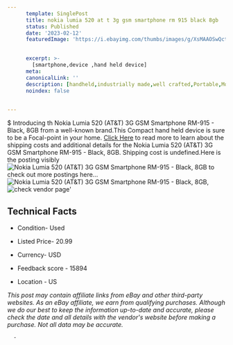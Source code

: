 ```yaml
---
      template: SinglePost
      title: nokia lumia 520 at t 3g gsm smartphone rm 915 black 8gb
      status: Published
      date: '2023-02-12'
      featuredImage: 'https://i.ebayimg.com/thumbs/images/g/XsMAAOSwQcti6VVE/s-l225.jpg'
       

      excerpt: >-
        [smartphone,device ,hand held device]
      meta:
      canonicalLink: ''
      description: [handheld,industrially made,well crafted,Portable,Mobile,Compact,Convenient,Lightweight,Maneuverable,Man-portable,Miniature,Carriable,Hand-held,Light,Holdable,Transportable,Mobile device,Pocket-sized,On-the-go,Wireless,Cordless,Compact size,Convenient size, smartphone,device ,hand held device]
      noindex: false
      

---
```

$
      Introducing th Nokia Lumia 520 (AT&T) 3G GSM Smartphone RM-915 - Black, 8GB from a well-known brand.This Compact hand held device is sure to be a Focal-point in your home. [Click Here](https://www.ebay.com/itm/144654363796?hash=item21ae126c94%3Ag%3AXsMAAOSwQcti6VVE&mkevt=1&mkcid=1&mkrid=711-53200-19255-0&campid=%253CePNCampaignId%253E&customid=%253CreferenceId%253E&toolid=10049) to read more to learn about the shipping costs and additional details for the Nokia Lumia 520 (AT&T) 3G GSM Smartphone RM-915 - Black, 8GB. Shipping cost is undefined.Here is the posting visibly ![Nokia Lumia 520 (AT&T) 3G GSM Smartphone RM-915 - Black, 8GB](https://i.ebayimg.com/thumbs/images/g/XsMAAOSwQcti6VVE/s-l225.jpg) to check out more postings here... ![Nokia Lumia 520 (AT&T) 3G GSM Smartphone RM-915 - Black, 8GB](https://i.ebayimg.com/images/g/XsMAAOSwQcti6VVE/s-l1600.jpg), ![check vendor page](https://origin-galleryplus.ebayimg.com/ws/web/144654363796_2_0_1/225x225.jpg,https://origin-galleryplus.ebayimg.com/ws/web/144654363796_3_0_1/225x225.jpg,https://origin-galleryplus.ebayimg.com/ws/web/144654363796_4_0_1/225x225.jpg)'

      

 ## Technical Facts 



     
      

 - Condition- Used 


      

 - Listed Price- 20.99 


      

 - Currency- USD 


      

 - Feedback score - 15894 


      

 - Location - US 


      
      

 *_This post may contain affiliate links from eBay and other third-party websites. As an eBay affiliate, we earn from qualifying purchases. Although we do our best to keep the information up-to-date and accurate, please check the date and all details with the vendor's website before making a purchase. Not all data may be accurate._*




      -
